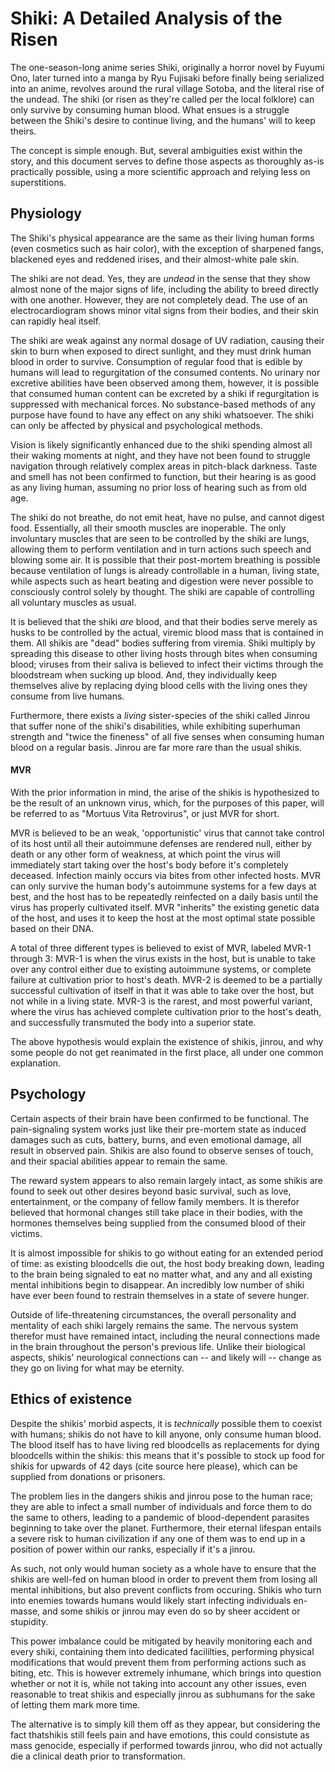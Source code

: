 # Shiki: A Detailed Analysis of the Risen
<!--REWRITE EVERYTHING AND ORGANIZE THINGS-->
The one-season-long anime series Shiki, originally a horror novel by Fuyumi Ono, later turned into a manga by Ryu Fujisaki before finally being serialized into an anime, revolves around the rural village Sotoba, and the literal rise of the undead. The shiki (or risen as they're called per the local folklore) can only survive by consuming human blood. What ensues is a struggle between the Shiki's desire to continue living, and the humans' will to keep theirs.

The concept is simple enough. But, several ambiguities exist within the story, and this document serves to define those aspects as thoroughly as-is practically possible, using a more scientific approach and relying less on superstitions.

## Physiology
The Shiki's physical appearance are the same as their living human forms (even cosmetics such as hair color), with the exception of sharpened fangs, blackened eyes and reddened irises, and their almost-white pale skin.

The shiki are not dead. Yes, they are *undead* in the sense that they show almost none of the major signs of life, including the ability to breed directly with one another. However, they are not completely dead. The use of an electrocardiogram shows minor vital signs from their bodies, and their skin can rapidly heal itself.

The shiki are weak against any normal dosage of UV radiation, causing their skin to burn when exposed to direct sunlight, and they must drink human blood in order to survive. Consumption of regular food that is edible by humans will lead to regurgitation of the consumed contents. No urinary nor excretive abilities have been observed among them, however, it is possible that consumed human content can be excreted by a shiki if regurgitation is suppressed with mechanical forces. No substance-based methods of any purpose have found to have any effect on any shiki whatsoever. The shiki can only be affected by physical and psychological methods.

Vision is likely significantly enhanced due to the shiki spending almost all their waking moments at night, and they have not been found to struggle navigation through relatively complex areas in pitch-black darkness. Taste and smell has not been confirmed to function, but their hearing is as good as any living human, assuming no prior loss of hearing such as from old age.

The shiki do not breathe, do not emit heat, have no pulse, and cannot digest food. Essentially, all their smooth muscles are inoperable. The only involuntary muscles that are seen to be controlled by the shiki are lungs, allowing them to perform ventilation and in turn actions such speech and blowing some air. It is possible that their post-mortem breathing is possible because ventilation of lungs is already controllable in a human, living state, while aspects such as heart beating and digestion were never possible to consciously control solely by thought. The shiki are capable of controlling all voluntary muscles as usual.

It is believed that the shiki *are* blood, and that their bodies serve merely as husks to be controlled by the actual, viremic blood mass that is contained in them. All shikis are "dead" bodies suffering from viremia. Shiki multiply by spreading this disease to other living hosts through bites when consuming blood; viruses from their saliva is believed to infect their victims through the bloodstream when sucking up blood. And, they individually keep themselves alive by replacing dying blood cells with the living ones they consume from live humans.

Furthermore, there exists a *living* sister-species of the shiki called Jinrou that suffer none of the shiki's disabilities, while exhibiting superhuman strength and "twice the fineness" of all five senses when consuming human blood on a regular basis. Jinrou are far more rare than the usual shikis.

#### MVR
With the prior information in mind, the arise of the shikis is hypothesized to be the result of an unknown virus, which, for the purposes of this paper, will be referred to as "Mortuus Vita Retrovirus", or just MVR for short.

MVR is believed to be an weak, 'opportunistic' virus that cannot take control of its host until all their autoimmune defenses are rendered null, either by death or any other form of weakness, at which point the virus will immediately start taking over the host's body before it's completely deceased. Infection mainly occurs via bites from other infected hosts. MVR can only survive the human body's autoimmune systems for a few days at best, and the host has to be repeatedly reinfected on a daily basis until the virus has properly cultivated itself. MVR "inherits" the existing genetic data of the host, and uses it to keep the host at the most optimal state possible based on their DNA.

A total of three different types is believed to exist of MVR, labeled MVR-1 through 3: MVR-1 is when the virus exists in the host, but is unable to take over any control either due to existing autoimmune systems, or complete failure at cultivation prior to host's death. MVR-2 is deemed to be a partially successful cultivation of itself in that it was able to take over the host, but not while in a living state. MVR-3 is the rarest, and most powerful variant, where the virus has achieved complete cultivation prior to the host's death, and successfully transmuted the body into a superior state.

The above hypothesis would explain the existence of shikis, jinrou, and why some people do not get reanimated in the first place, all under one common explanation.


## Psychology
Certain aspects of their brain have been confirmed to be functional. The pain-signaling system works just like their pre-mortem state as induced damages such as cuts, battery, burns, and even emotional damage, all result in observed pain. Shikis are also found to observe senses of touch, and their spacial abilities appear to remain the same.

The reward system appears to also remain largely intact, as some shikis are found to seek out other desires beyond basic survival, such as love, entertainment, or the company of fellow family members. It is therefor believed that hormonal changes still take place in their bodies, with the hormones themselves being supplied from the consumed blood of their victims.

It is almost impossible for shikis to go without eating for an extended period of time: as existing bloodcells die out, the host body breaking down, leading to the brain being signaled to eat no matter what, and any and all existing mental inhibitions begin to disappear. An incredibly low number of shiki have ever been found to restrain themselves in a state of severe hunger.

Outside of life-threatening circumstances, the overall personality and mentality of each shiki largely remains the same. The nervous system therefor must have remained intact, including the neural connections made in the brain throughout the person's previous life. Unlike their biological aspects, shikis' neurological connections can -- and likely will -- change as they go on living for what may be eternity.

## Ethics of existence
<!--stop using jinrou and shiki interchangably! treat the two as completely different species! Fix this in a complete rewrite!-->
Despite the shikis' morbid aspects, it is *technically* possible them to coexist with humans; shikis do not have to kill anyone, only consume human blood. The blood itself has to have living red bloodcells as replacements for dying bloodcells within the shikis: this means that it's possible to stock up food for shikis for upwards of 42 days (cite source here please), which can be supplied from donations or prisoners.

The problem lies in the dangers shikis and jinrou pose to the human race; they are able to infect a small number of individuals and force them to do the same to others, leading to a pandemic of blood-dependent parasites beginning to take over the planet. Furthermore, their eternal lifespan entails a severe risk to human civilization if any one of them was to end up in a position of power within our ranks, especially if it's a jinrou.

As such, not only would human society as a whole have to ensure that the shikis are well-fed on human blood in order to prevent them from losing all mental inhibitions, but also prevent conflicts from occuring. Shikis who turn into enemies towards humans would likely start infecting individuals en-masse, and some shikis or jinrou may even do so by sheer accident or stupidity.

This power imbalance could be mitigated by heavily monitoring each and every shiki, containing them into dedicated facililties, performing physical modifications that would prevent them from performing actions such as biting, etc. This is however extremely inhumane, which brings into question whether or not it is, while not taking into account any other issues, even reasonable to treat shikis and especially jinrou as subhumans for the sake of letting them mark more time.

The alternative is to simply kill them off as they appear, but considering the fact thatshikis still feels pain and have emotions, this could consistute as mass genocide, especially if performed towards jinrou, who did not actually die a clinical death prior to transformation.
